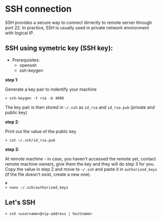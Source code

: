 # SSH connection

SSH provides a secure way to connect dirrectly to remote server through port 22. In practice, SSH is usually used in private network environment with logical IP.

## SSH using symetric key (SSH key):

* Prerequisites:
  * openssh 
  * ssh-keygen

**step 1**:

Generate a key pair to indentify your machine

```
> ssh-keygen -t rsa -b 4096
```

The key pair is then stored in `~/.ssh` as `id_rsa` and `id_rsa.pub` (private and public key) 

**step 2**:

Print out the value of the public key 

```
> cat ~/.ssh/id_rsa.pub
```

**step 3**:

At remote machine - in case, you haven't accessed the remote yet, contact remote machine owners, give them the key and they will do step 3 for you.
Copy the value in step 2 and move to `~/.ssh` and paste it in `authorized_keys` (if the file doesn't exist, create a new one).

```
#  
> nano ~/.ssh/authorized_keys
```

## Let's SSH

```
> ssh <username>@<ip-address | hostname>
```

